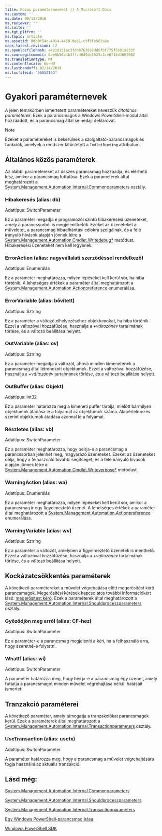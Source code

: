 ```yaml
---
title: Közös paraméterneveket |} A Microsoft Docs
ms.custom: ''
ms.date: 09/13/2016
ms.reviewer: ''
ms.suite: ''
ms.tgt_pltfrm: ''
ms.topic: article
ms.assetid: 0db9f54c-4014-4450-9e81-c9f5fe562a0e
caps.latest.revision: 12
ms.openlocfilehash: a421d151ac3fdbb763668dd6fbf775f5b91a833f
ms.sourcegitcommit: 6ae5b50a4b3ffcd649de1525c3ce6f15d3669082
ms.translationtype: MT
ms.contentlocale: hu-HU
ms.lasthandoff: 02/14/2019
ms.locfileid: "56852163"
---
```

# <a name="common-parameter-names"></a>Gyakori paraméternevek

A jelen témakörben ismertetett paramétereket nevezzük *általános paraméterek*. Ezek a parancsmagok a Windows PowerShell-modul által hozzáadott, és a parancsmag által se nedají deklarovat.

> [!NOTE]
> Ezeket a paramétereket is bekerülnek a szolgáltató-parancsmagok és funkciók, amelyek a rendszer kitüntetett a `CmdletBinding` attribútum.

## <a name="general-common-parameters"></a>Általános közös paraméterek

Az alábbi paramétereket az összes parancsmag hozzáadja, és elérhető lesz, amikor a parancsmag futtatása. Ezek a paraméterek által meghatározott a [System.Management.Automation.Internal.Commonparameters](/dotnet/api/System.Management.Automation.Internal.CommonParameters) osztály.

### <a name="debug-alias-db"></a>Hibakeresés (alias: db)

Adattípus: SwitchParameter

Ez a paraméter megadja e programozói szintű hibakeresési üzeneteket, amely a parancssorból is megjeleníthetők. Ezeket az üzeneteket a műveletet, a parancsmag hibaelhárítási célokra szolgálnak, és a felé irányuló hívások alapján jönnek létre a [System.Management.Automation.Cmdlet.Writedebug*](/dotnet/api/System.Management.Automation.Cmdlet.WriteDebug) metódust. Hibakeresési üzeneteket nem kell legyenek.

### <a name="erroraction-alias-ea"></a>ErrorAction (alias: nagyvállalati szerződéssel rendelkező)

Adattípus: Enumerálás

Ez a paraméter meghatározza, milyen lépéseket kell kerül sor, ha hiba történik. A lehetséges értékek a paraméter által meghatározott a [System.Management.Automation.Actionpreference](/dotnet/api/System.Management.Automation.ActionPreference) enumerálása.

### <a name="errorvariable-alias-ev"></a>ErrorVariable (alias: bővített)

Adattípus: Sztring

Ez a paraméter a változó elhelyezéséhez objektumokat, ha hiba történik. Ezzel a változóval hozzáfűzése, használja a +*változónév* tartalmának törlése, és a változó beállítása helyett.

### <a name="outvariable-alias-ov"></a>OutVariable (alias: ov)

Adattípus: Sztring

Ez a paraméter megadja a változót, ahová minden kimenetének a parancsmag által létrehozott objektumok. Ezzel a változóval hozzáfűzése, használja a +*változónév* tartalmának törlése, és a változó beállítása helyett.

### <a name="outbuffer-alias-ob"></a>OutBuffer (alias: Objekt)

Adattípus: Int32

Ez a paraméter határozza meg a kimeneti puffer tárolja, mielőtt bármilyen objektumok átadása le a folyamat az objektumok száma. Alapértelmezés szerint objektumok átadása azonnal le a folyamat.

### <a name="verbose-alias-vb"></a>Részletes (alias: vb)

Adattípus: SwitchParameter

Ez a paraméter meghatározza, hogy beírja-e a parancsmag a parancssorban jelenhet meg, magyarázó üzeneteket. Ezeket az üzeneteket célja, hogy a felhasználó további segítséget, és a felé irányuló hívások alapján jönnek létre a [System.Management.Automation.Cmdlet.Writeverbose*](/dotnet/api/System.Management.Automation.Cmdlet.WriteVerbose) metódust.

### <a name="warningaction-alias-wa"></a>WarningAction (alias: wa)

Adattípus: Enumerálás

Ez a paraméter meghatározza, milyen lépéseket kell kerül sor, amikor a parancsmag ír egy figyelmeztető üzenet. A lehetséges értékek a paraméter által meghatározott a [System.Management.Automation.Actionpreference](/dotnet/api/System.Management.Automation.ActionPreference) enumerálása.

### <a name="warningvariable-alias-wv"></a>WarningVariable (alias: wv)

Adattípus: Sztring

Ez a paraméter a változót, amelyben a figyelmeztető üzenetek is menthető. Ezzel a változóval hozzáfűzése, használja a +*változónév* tartalmának törlése, és a változó beállítása helyett.

## <a name="risk-mitigation-parameters"></a>Kockázatcsökkentés paraméterek

A következő paramétereket a művelet végrehajtása előtt megerősítést kérő parancsmagok. Megerősítési kérések kapcsolatos további információkért lásd: [megerősítést kérő](./requesting-confirmation-from-cmdlets.md). Ezek a paraméterek által meghatározott a [System.Management.Automation.Internal.Shouldprocessparameters](/dotnet/api/System.Management.Automation.Internal.ShouldProcessParameters) osztály.

### <a name="confirm-alias-cf"></a>Győződjön meg arról (alias: CF-hez)

Adattípus: SwitchParameter

Ez a paraméter-e a parancsmag megjeleníti a kéri, ha a felhasználó arra, hogy szeretné-e folytatni.

### <a name="whatif-alias-wi"></a>WhatIf (alias: wi)

Adattípus: SwitchParameter

A paraméter határozza meg, hogy beírja-e a parancsmag egy üzenet, amely futtatja a parancsmagot minden művelet végrehajtása nélkül hatásait ismerteti.

## <a name="transaction-parameters"></a>Tranzakció paraméterei

A következő paraméter, amely támogatja a tranzakciókat parancsmagok kerül. Ezek a paraméterek által meghatározott a [System.Management.Automation.Internal.Transactionparameters](/dotnet/api/System.Management.Automation.Internal.TransactionParameters) osztály.

### <a name="usetransaction-alias-usetx"></a>UseTransaction (alias: usetx)

Adattípus: SwitchParameter

A paraméter határozza meg, hogy a parancsmag a művelet végrehajtására fogja használni az aktuális tranzakció.

## <a name="see-also"></a>Lásd még:

[System.Management.Automation.Internal.Commonparameters](/dotnet/api/System.Management.Automation.Internal.CommonParameters)

[System.Management.Automation.Internal.Shouldprocessparameters](/dotnet/api/System.Management.Automation.Internal.ShouldProcessParameters)

[System.Management.Automation.Internal.Transactionparameters](/dotnet/api/System.Management.Automation.Internal.TransactionParameters)

[Egy Windows PowerShell-parancsmag írása](./writing-a-windows-powershell-cmdlet.md)

[Windows PowerShell SDK](../windows-powershell-reference.md)
